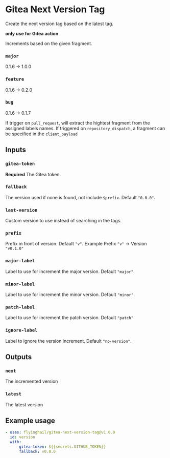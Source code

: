 # Gitea Next Version Tag
Create the next version tag based on the latest tag.

**only use for Gitea action**

Increments based on the given fragment.

### `major`
0.1.6 -> 1.0.0

### `feature`
0.1.6 -> 0.2.0

### `bug`
0.1.6 -> 0.1.7

If trigger on `pull_request`, will extract the hightest fragment from the assigned labels names.
If triggered on `repository_dispatch`, a fragment can be specified in the `client_payload`

## Inputs

### `gitea-token`
**Required** The Gitea token.

### `fallback`
The version used if none is found, not include `$prefix`. Default `"0.0.0"`.

### `last-version`
Custom version to use instead of searching in the tags.

### `prefix`
Prefix in front of version. Default `"v"`.
Example Prefix `"v"` -> Version `"v0.1.0"`

### `major-label`
Label to use for increment the major version. Default `"major"`.

### `minor-label`
Label to use for increment the minor version. Default `"minor"`.

### `patch-label`
Label to use for increment the patch version. Default `"patch"`.

### `ignore-label`
Label to ignore the version increment. Default `"no-version"`.

## Outputs

### `next`

The incremented version

### `latest`

The latest version

## Example usage

```yml
- uses: flyinghail/gitea-next-version-tag@v1.0.0
  id: version
  with:
      gitea-token: ${{secrets.GITHUB_TOKEN}}
      fallback: v0.0.0
```
